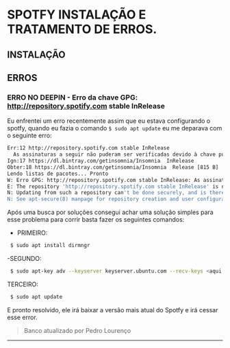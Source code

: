 # SPOTFY INSTALAÇÃO E TRATAMENTO DE ERROS.

## INSTALAÇÃO


## ERROS 

### ERRO NO DEEPIN - Erro da chave GPG: http://repository.spotify.com stable InRelease


Eu enfrentei um erro recentemente assim que eu estava configurando o spotfy, quando eu fazia o comando ``` $ sudo apt update ``` eu me deparava com o seguinte erro:

```bash
Err:12 http://repository.spotify.com stable InRelease                          
  As assinaturas a seguir não puderam ser verificadas devido à chave pública não estar disponível: NO_PUBKEY 4773BD5E130D1D45
Ign:17 https://dl.bintray.com/getinsomnia/Insomnia  InRelease               
Obter:18 https://dl.bintray.com/getinsomnia/Insomnia  Release [815 B]
Lendo listas de pacotes... Pronto
W: Erro GPG: http://repository.spotify.com stable InRelease: As assinaturas a seguir não puderam ser verificadas devido à chave pública não estar disponível: NO_PUBKEY 4773BD5E130D1D45
E: The repository 'http://repository.spotify.com stable InRelease' is not signed.
N: Updating from such a repository can't be done securely, and is therefore disabled by default.
N: See apt-secure(8) manpage for repository creation and user configuration details.

```

Após uma busca por soluções consegui achar uma solução simples para esse problema para corrir basta fazer os seguintes comandos:

- PRIMEIRO:

```bash
 $ sudo apt install dirmngr
```

-SEGUNDO:

```bash
 $ sudo apt-key adv --keyserver keyserver.ubuntu.com --recv-keys <aqui voce digita a chave que esta dando error>
```

TERCEIRO:

```bash
 $ sudo apt update
```

E pronto resolvido, ele irá baixar a versão mais atual do Spotfy e irá cessar esse error.

> Banco atualizado por Pedro Lourenço
<hr>